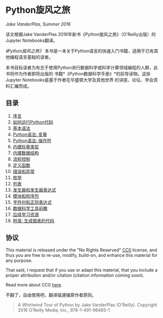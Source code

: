 # Python旋风之旅
*Jake VanderPlas, Summer 2016*

该文根据Jake VanderPlas 2016年新书《Python旋风之旅》（O'Reilly出版）的Jupyter Notebooks翻译。

*《Python旋风之旅》* 本书是一本关于Python语言的快速入门书籍，适用于已有其他编程语言基础的读者。

本书目标读者为有志于使用Python进行数据科学或科学计算领域编程的人群，此书将作为作者即将出版的
书籍*《Python数据科学手册》*的前导读物。这些Jupyter Notebooks是基于作者在华盛顿大学及其他世界
的讲座、论坛、学会资料汇编而成。

## 目录

1. [序言](00-Introduction.ipynb)
2. [如何运行Python代码](01-How-to-Run-Python-Code.ipynb)
3. [基本语法](02-Basic-Python-Syntax.ipynb)
4. [Python语法: 变量](03-Semantics-Variables.ipynb)
5. [Python语法: 操作符](04-Semantics-Operators.ipynb)
6. [内建标量类型](05-Built-in-Scalar-Types.ipynb)
7. [内建数据结构](06-Built-in-Data-Structures.ipynb)
8. [流程控制](07-Control-Flow-Statements.ipynb)
9. [定义函数](08-Defining-Functions.ipynb)
10. [错误和异常](09-Errors-and-Exceptions.ipynb)
11. [枚举](10-Iterators.ipynb)
12. [列表](11-List-Comprehensions.ipynb)
13. [发生器和发生器表达式](12-Generators.ipynb)
14. [模块和程序包](13-Modules-and-Packages.ipynb)
15. [字符创和正则表达式](14-Strings-and-Regular-Expressions.ipynb)
16. [数据科学工具前瞻](15-Preview-of-Data-Science-Tools.ipynb)
17. [后续学习资源](16-Further-Resources.ipynb)
18. [附录: 生成图表的代码](17-Figures.ipynb)

## 协议

This material is released under the "No Rights Reserved" [CC0](LICENSE)
license, and thus you are free to re-use, modify, build-on, and enhance
this material for any purpose.

That said, I request that if you use or adapt this material, that you include
a proper attribution and/or citation (citation information coming soon).

Read more about CC0 [here](https://creativecommons.org/share-your-work/public-domain/cc0/).

不翻了，自由使用吧，翻译版遵循原作者原则。

> A Whirlwind Tour of Python by Jake VanderPlas (O’Reilly). Copyright 2016 O’Reilly Media, Inc., 978-1-491-96465-1.